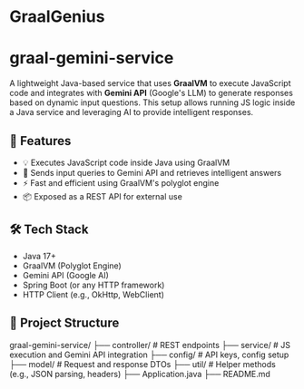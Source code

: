# GraalGenius
# graal-gemini-service

A lightweight Java-based service that uses **GraalVM** to execute JavaScript code and integrates with **Gemini API** (Google's LLM) to generate responses based on dynamic input questions. This setup allows running JS logic inside a Java service and leveraging AI to provide intelligent responses.

## 🚀 Features

- 💡 Executes JavaScript code inside Java using GraalVM
- 🤖 Sends input queries to Gemini API and retrieves intelligent answers
- ⚡ Fast and efficient using GraalVM's polyglot engine
- 📦 Exposed as a REST API for external use

## 🛠 Tech Stack

- Java 17+
- GraalVM (Polyglot Engine)
- Gemini API (Google AI)
- Spring Boot (or any HTTP framework)
- HTTP Client (e.g., OkHttp, WebClient)

## 📁 Project Structure

graal-gemini-service/
├── controller/ # REST endpoints
├── service/ # JS execution and Gemini API integration
├── config/ # API keys, config setup
├── model/ # Request and response DTOs
├── util/ # Helper methods (e.g., JSON parsing, headers)
├── Application.java
├── README.md
